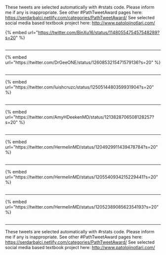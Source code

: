 

These tweets are selected automatically with #rstats code. Please inform me if any is inappropriate.
See other #PathTweetAward pages here: https://serdarbalci.netlify.com/categories/PathTweetAward/ 
See selected social media based textbook project here: http://www.patolojinotlari.com/

{% embed url="https://twitter.com/BinXu16/status/1148055475457548289?s=20" %}<br>
<br>
<hr>
{% embed url="https://twitter.com/DrGeeONE/status/1260853215471579136?s=20" %}<br>
<br>
<hr>
{% embed url="https://twitter.com/luishcruzc/status/1250514480359931904?s=20" %}<br>
<br>
<hr>
{% embed url="https://twitter.com/AmyHDeekenMD/status/1213828706508128257?s=20" %}<br>
<br>
<hr>
{% embed url="https://twitter.com/HermelinMD/status/1204929911439478784?s=20" %}<br>
<br>
<hr>
{% embed url="https://twitter.com/HermelinMD/status/1205540934215229441?s=20" %}<br>
<br>
<hr>
{% embed url="https://twitter.com/HermelinMD/status/1205238908562354193?s=20" %}<br>
<br>
<hr>


These tweets are selected automatically with #rstats code. Please inform me if any is inappropriate.
See other #PathTweetAward pages here: https://serdarbalci.netlify.com/categories/PathTweetAward/ 
See selected social media based textbook project here: http://www.patolojinotlari.com/
